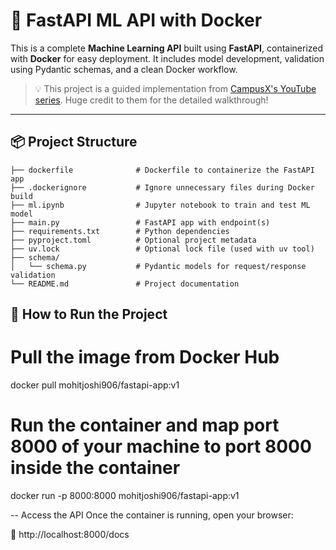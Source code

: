# 🧠 FastAPI ML API with Docker

This is a complete **Machine Learning API** built using **FastAPI**, containerized with **Docker** for easy deployment. It includes model development, validation using Pydantic schemas, and a clean Docker workflow.

> 💡 This project is a guided implementation from [CampusX's YouTube series](https://www.youtube.com/watch?v=WJKsPchji0Q&list=PLKnIA16_RmvZ41tjbKB2ZnwchfniNsMuQ). Huge credit to them for the detailed walkthrough!

---

## 📦 Project Structure
```
├── dockerfile              # Dockerfile to containerize the FastAPI app  
├── .dockerignore           # Ignore unnecessary files during Docker build  
├── ml.ipynb                # Jupyter notebook to train and test ML model  
├── main.py                 # FastAPI app with endpoint(s)  
├── requirements.txt        # Python dependencies  
├── pyproject.toml          # Optional project metadata  
├── uv.lock                 # Optional lock file (used with uv tool)  
├── schema/
│   └── schema.py           # Pydantic models for request/response validation  
└── README.md               # Project documentation  
```
## 🚀 How to Run the Project
# Pull the image from Docker Hub
docker pull mohitjoshi906/fastapi-app:v1

# Run the container and map port 8000 of your machine to port 8000 inside the container
docker run -p 8000:8000 mohitjoshi906/fastapi-app:v1

 -- Access the API
Once the container is running, open your browser:

🔹 http://localhost:8000/docs
